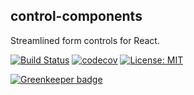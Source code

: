 control-components
--

Streamlined form controls for React.

[![Build Status](https://travis-ci.org/thebearingedge/control-components.svg?branch=master)](https://travis-ci.org/thebearingedge/control-components)
[![codecov](https://codecov.io/gh/thebearingedge/control-components/branch/master/graph/badge.svg)](https://codecov.io/gh/thebearingedge/control-components)
[![License: MIT](https://img.shields.io/badge/License-MIT-yellow.svg)](https://opensource.org/licenses/MIT)


[![Greenkeeper badge](https://badges.greenkeeper.io/thebearingedge/control-components.svg)](https://greenkeeper.io/)